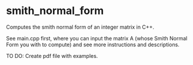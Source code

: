 # smith_normal_form
Computes the smith normal form of an integer matrix in C++.

See main.cpp first, where you can input the matrix A (whose Smith Normal Form you with to compute) and see more instructions and descriptions. 

TO DO: Create pdf file with examples.
